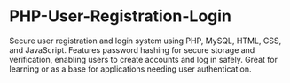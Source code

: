 # PHP-User-Registration-Login
Secure user registration and login system using PHP, MySQL, HTML, CSS, and JavaScript. Features password hashing for secure storage and verification, enabling users to create accounts and log in safely. Great for learning or as a base for applications needing user authentication.
